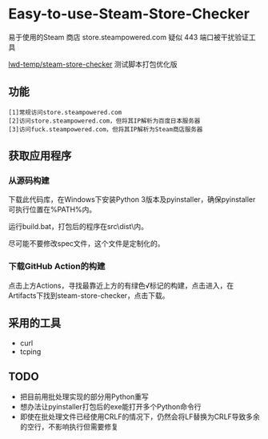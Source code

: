 # Easy-to-use-Steam-Store-Checker

易于使用的Steam 商店 store.steampowered.com 疑似 443 端口被干扰验证工具

[lwd-temp/steam-store-checker](https://github.com/lwd-temp/steam-store-checker) 测试脚本打包优化版

## 功能

```
[1]常规访问store.steampowered.com
[2]访问store.steampowered.com，但将其IP解析为百度日本服务器
[3]访问fuck.steampowered.com，但将其IP解析为Steam商店服务器
```

## 获取应用程序

### 从源码构建

下载此代码库，在Windows下安装Python 3版本及pyinstaller，确保pyinstaller可执行位置在%PATH%内。

运行build.bat，打包后的程序在src\dist\内。

尽可能不要修改spec文件，这个文件是定制化的。

### 下载GitHub Action的构建

点击上方Actions，寻找最靠近上方的有绿色√标记的构建，点击进入，在Artifacts下找到steam-store-checker，点击下载。

## 采用的工具

* curl
* tcping

## TODO

* 把目前用批处理实现的部分用Python重写
* 想办法让pyinstaller打包后的exe能打开多个Python命令行
* 即使在批处理文件已经使用CRLF的情况下，仍然会将LF替换为CRLF导致多余的空行，不影响执行但需要修复
